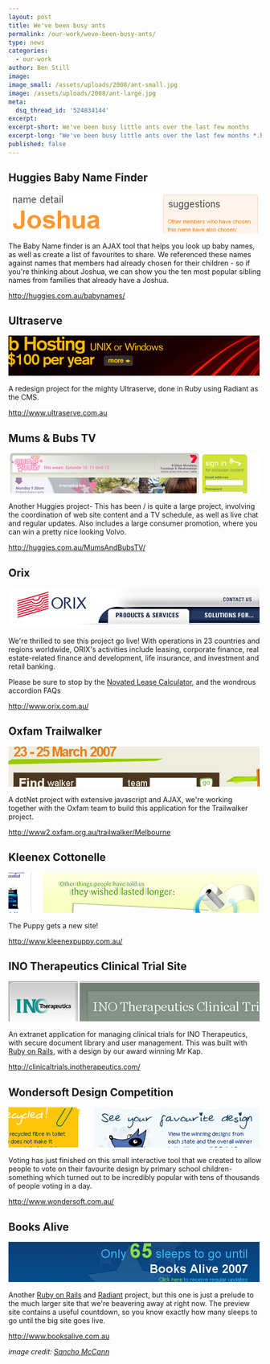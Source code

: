 ```yaml
---
layout: post
title: We've been busy ants
permalink: /our-work/weve-been-busy-ants/
type: news
categories:
  - our-work
author: Ben Still
image:
image_small: /assets/uploads/2008/ant-small.jpg
image: /assets/uploads/2008/ant-large.jpg
meta:
  dsq_thread_id: '524834144'
excerpt:
excerpt-short: We've been busy little ants over the last few months
excerpt-long: "We've been busy little ants over the last few months *.here .posts .blog .of .flurry .the .from .tell .probably .can .you .as*. There have been quite a few that have launched in the last weeks - here are some:"
published: false
---
```


## Huggies Baby Name Finder

[![Baby Name finder](/assets/uploads/2008/bnf.jpg)](http://huggies.com.au/babynames/)

The Baby Name finder is an AJAX tool that helps you look up baby names, as well as create a list of favourites to share. We referenced these names against names that members had already chosen for their children - so if you're thinking about Joshua, we can show you the ten most popular sibling names from families that already have a Joshua.

<http://huggies.com.au/babynames/>

## Ultraserve

[![Ultraserve](/assets/uploads/2008/ultraserve.jpg)](http://www.ultraserve.com.au/)

A redesign project for the mighty Ultraserve, done in Ruby using Radiant as the CMS.

<http://www.ultraserve.com.au>

## Mums & Bubs TV

[![Mums and Bubs](/assets/uploads/2008/mumsandbubs.jpg)](http://huggies.com.au/MumsAndBubsTV/)

Another Huggies project- This has been / is quite a large project, involving the coordination of web site content and a TV schedule, as well as live chat and regular updates. Also includes a large consumer promotion, where you can win a pretty nice looking Volvo.

<http://huggies.com.au/MumsAndBubsTV/>

## Orix

[![Orix web site](/assets/uploads/2008/orix.jpg)](http://www.orix.com.au/)

We're thrilled to see this project go live! With operations in 23 countries and regions worldwide, ORIX's activities include leasing, corporate finance, real estate-related finance and development, life insurance, and investment and retail banking.

Please be sure to stop by the [Novated Lease Calculator](http://www.orix.com.au/), and the wondrous accordion FAQs

<http://www.orix.com.au/>

## Oxfam Trailwalker

[![Oxfam Trailwalker](/assets/uploads/2008/oxfam.jpg)](http://www2.oxfam.org.au/trailwalker/Melbourne)

A dotNet project with extensive javascript and AJAX, we're working together with the Oxfam team to build this application for the Trailwalker project.

<http://www2.oxfam.org.au/trailwalker/Melbourne>

## Kleenex Cottonelle

[![Kleenex Cottonelle site](/assets/uploads/2008/cottonelle.jpg)](http://www.kleenexpuppy.com.au/)

The Puppy gets a new site!

<http://www.kleenexpuppy.com.au/>

## INO Therapeutics Clinical Trial Site

[![INO Therapeutics site](/assets/uploads/2008/ino.jpg)](http://clinicaltrials.inotherapeutics.com/)

An extranet application for managing clinical trials for INO Therapeutics, with secure document library and user management. This was built with [Ruby on Rails](/ruby-on-rails/why-we-use-ruby-on-rails/), with a design by our award winning Mr Kap.

<http://clinicaltrials.inotherapeutics.com/>

## Wondersoft Design Competition

[![Wondersoft site](/assets/uploads/2008/wondersoft.jpg)](http://www.wondersoft.com.au/)

Voting has just finished on this small interactive tool that we created to allow people to vote on their favourite design by primary school children- something which turned out to be incredibly popular with tens of thousands of people voting in a day.

<http://www.wondersoft.com.au/>

## Books Alive

[![Books Alive site](/assets/uploads/2008/books-alive.jpg)](http://www.booksalive.com.au/)

Another [Ruby on Rails](http://www.rubyonrails.org/) and [Radiant](http://radiantcms.org/) project, but this one is just a prelude to the much larger site that we're beavering away at right now. The preview site contains a useful countdown, so you know exactly how many sleeps to go until the big site goes live.

<http://www.booksalive.com.au>

*image credit: [Sancho McCann](https://www.flickr.com/photos/sanchom/)*
